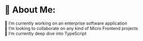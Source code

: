 # 💫 About Me:
🔭 I’m currently working on an enterprise software application<br>👯 I’m looking to collaborate on any kind of Micro Frontend projects<br>🌱 I’m currently deep dive into TypeScript<br>



